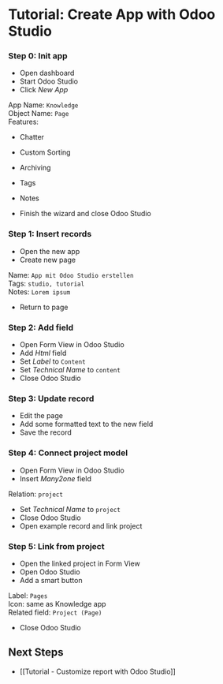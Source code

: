 # Tutorial: Create App with Odoo Studio

### Step 0: Init app

* Open dashboard
* Start Odoo Studio
* Click *New App*

App Name: `Knowledge`\
Object Name: `Page`\
Features:
* Chatter
* Custom Sorting
* Archiving
* Tags
* Notes

* Finish the wizard and close Odoo Studio

### Step 1: Insert records

* Open the new app
* Create new page

Name: `App mit Odoo Studio erstellen`\
Tags: `studio, tutorial`\
Notes: `Lorem ipsum`

* Return to page

### Step 2: Add field

* Open Form View in Odoo Studio
* Add *Html* field
* Set *Label* to `Content`
* Set *Technical Name* to `content`
* Close Odoo Studio

### Step 3: Update record

* Edit the page
* Add some formatted text to the new field
* Save the record

### Step 4: Connect project model

* Open Form View in Odoo Studio
* Insert *Many2one* field

Relation: `project`

* Set *Technical Name* to `project`
* Close Odoo Studio
* Open example record and link project

### Step 5: Link from project

* Open the linked project in Form View
* Open Odoo Studio
* Add a smart button

Label: `Pages`\
Icon: same as Knowledge app\
Related field: `Project (Page)`

* Close Odoo Studio

## Next Steps

* [[Tutorial - Customize report with Odoo Studio]]